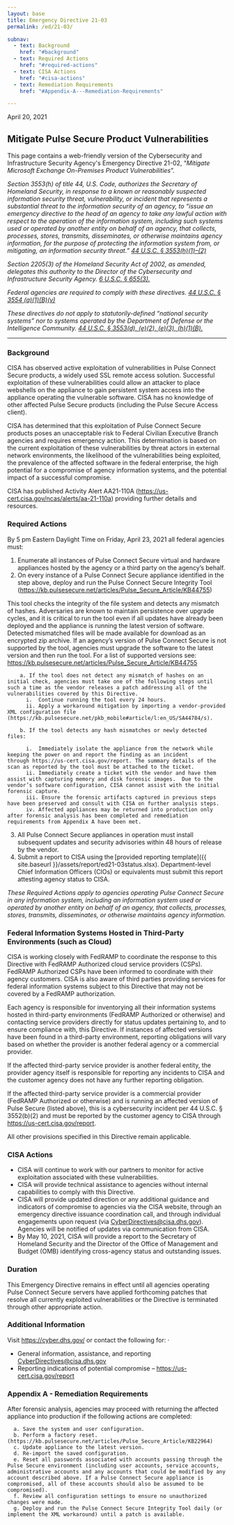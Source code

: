 ```yaml
---
layout: base
title: Emergency Directive 21-03
permalink: /ed/21-03/

subnav:
  - text: Background
    href: "#background"
  - text: Required Actions
    href: "#required-actions"
  - text: CISA Actions
    href: "#cisa-actions"
  - text: Remediation Requirements
    href: "#Appendix-A---Remediation-Requirements"

---
```


April 20, 2021
##  **Mitigate Pulse Secure Product Vulnerabilities**

This page contains a web-friendly version of the Cybersecurity and Infrastructure Security Agency's Emergency Directive 21-02, “_Mitigate Microsoft Exchange On-Premises Product Vulnerabilities_”.

*Section 3553(h) of title 44, U.S. Code, authorizes the Secretary of Homeland Security, in response to a known or reasonably suspected information security threat, vulnerability, or incident that represents a substantial threat to the information security of an agency, to “issue an emergency directive to the head of an agency to take any lawful action with respect to the operation of the information system, including such systems used or operated by another entity on behalf of an agency, that collects, processes, stores, transmits, disseminates, or otherwise maintains agency information, for the purpose of protecting the information system from, or mitigating, an information security threat.” [44 U.S.C. § 3553(h)(1)–(2)](http://uscode.house.gov/view.xhtml?req=(title:44%20section:3553%20edition:prelim)%20OR%20(granuleid:USC-prelim-title44-section3553)&f=treesort&edition=prelim&num=0&jumpTo=true)*

*Section 2205(3) of the Homeland Security Act of 2002, as amended, delegates this authority to the Director of the Cybersecurity and Infrastructure Security Agency. [6 U.S.C. § 655(3).](http://uscode.house.gov/view.xhtml?req=(title:6%20section:655%20edition:prelim)%20OR%20(granuleid:USC-prelim-title6-section655)&f=treesort&edition=prelim&num=0&jumpTo=true)*

*Federal agencies are required to comply with these directives. [44 U.S.C. § 3554 (a)(1)(B)(v)](http://uscode.house.gov/view.xhtml?req=(title:44%20section:3554%20edition:prelim)%20OR%20(granuleid:USC-prelim-title44-section3554)&f=treesort&edition=prelim&num=0&jumpTo=true)*

*These directives do not apply to statutorily-defined “national security systems” nor to systems operated by the Department of Defense or the Intelligence Community. [44 U.S.C. § 3553(d), (e)(2), (e)(3), (h)(1)(B).](http://uscode.house.gov/view.xhtml?req=(title:44%20section:3553%20edition:prelim)%20OR%20(granuleid:USC-prelim-title44-section3553)&f=treesort&edition=prelim&num=0&jumpTo=true)*

- - -

### Background
CISA has observed active exploitation of vulnerabilities in Pulse Connect Secure products, a widely used SSL remote access solution. Successful exploitation of these vulnerabilities could allow an attacker to place webshells on the appliance to gain persistent system access into the appliance operating the vulnerable software. CISA has no knowledge of other affected Pulse Secure products (including the Pulse Secure Access client).    

CISA has determined that this exploitation of Pulse Connect Secure products poses an unacceptable risk to Federal Civilian Executive Branch agencies and requires emergency action. This determination is based on the current exploitation of these vulnerabilities by threat actors in external network environments, the likelihood of the vulnerabilities being exploited, the prevalence of the affected software in the federal enterprise, the high potential for a compromise of agency information systems, and the potential impact of a successful compromise.  

CISA has published Activity Alert AA21-110A (https://us-cert.cisa.gov/ncas/alerts/aa-21-110a) providing further details and resources.  

### Required Actions
By 5 pm Eastern Daylight Time on Friday, April 23, 2021 all federal agencies must: 

1. Enumerate all instances of Pulse Connect Secure virtual and hardware appliances hosted by the agency or a third party on the agency’s behalf.   
2. On every instance of a Pulse Connect Secure appliance identified in the step above, deploy and run the Pulse Connect Secure Integrity Tool  (https://kb.pulsesecure.net/articles/Pulse_Secure_Article/KB44755)   

This tool checks the integrity of the file system and detects any mismatch of hashes. Adversaries are known to maintain persistence over upgrade cycles, and it is critical to run the tool even if all updates have already been deployed and the appliance is running the latest version of software. Detected mismatched files will be made available for download as an encrypted zip archive. If an agency’s version of Pulse Connect Secure is not supported by the tool, agencies must upgrade the software to the latest version and then run the tool. For a list of supported versions see: https://kb.pulsesecure.net/articles/Pulse_Secure_Article/KB44755 

        a. If the tool does not detect any mismatch of hashes on an initial check, agencies must take one of the following steps until such a time as the vendor releases a patch addressing all of the vulnerabilities covered by this Directive.
          i.  Continue running the tool every 24 hours.  
          ii. Apply a workaround mitigation by importing a vendor-provided XML configuration file (https://kb.pulsesecure.net/pkb_mobile#article/l:en_US/SA44784/s).  

        b. If the tool detects any hash mismatches or newly detected files: 

          i.  Immediately isolate the appliance from the network while keeping the power on and report the finding as an incident through https://us-cert.cisa.gov/report. The summary details of the scan as reported by the tool must be attached to the ticket. 
          ii. Immediately create a ticket with the vendor and have them assist with capturing memory and disk forensic images.  Due to the vendor’s software configuration, CISA cannot assist with the initial forensic capture.  
          iii. Ensure the forensic artifacts captured in previous steps have been preserved and consult with CISA on further analysis steps.
          iv. Affected appliances may be returned into production only after forensic analysis has been completed and remediation requirements from Appendix A have been met.   

3. All Pulse Connect Secure appliances in operation must install subsequent updates and security advisories within 48 hours of release by the vendor.  
4. Submit a report to CISA using the [provided reporting template]({{ site.baseurl }}/assets/report/ed21-03status.xlsx). Department-level Chief Information Officers (CIOs) or equivalents must submit this report attesting agency status to CISA. 

*These Required Actions apply to agencies operating Pulse Connect Secure in any information system, including an information system used or operated by another entity on behalf of an agency, that collects, processes, stores, transmits, disseminates, or otherwise maintains agency information.*

### Federal Information Systems Hosted in Third-Party Environments (such as Cloud)

CISA is working closely with FedRAMP to coordinate the response to this Directive with FedRAMP Authorized cloud service providers (CSPs). FedRAMP Authorized CSPs have been informed to coordinate with their agency customers. CISA is also aware of third parties providing services for federal information systems subject to this Directive that may not be covered by a FedRAMP authorization. 

Each agency is responsible for inventorying all their information systems hosted in third-party environments (FedRAMP Authorized or otherwise) and contacting service providers directly for status updates pertaining to, and to ensure compliance with, this Directive. If instances of affected versions have been found in a third-party environment, reporting obligations will vary based on whether the provider is another federal agency or a commercial provider. 

If the affected third-party service provider is another federal entity, the provider agency itself is responsible for reporting any incidents to CISA and the customer agency does not have any further reporting obligation. 

If the affected third-party service provider is a commercial provider (FedRAMP Authorized or otherwise) and is running an affected version of Pulse Secure (listed above), this is a cybersecurity incident per 44 U.S.C. § 3552(b)(2) and must be reported by the customer agency to CISA through https://us-cert.cisa.gov/report. 

All other provisions specified in this Directive remain applicable. 

### CISA Actions

-   CISA will continue to work with our partners to monitor for active exploitation associated with these vulnerabilities.  
-   CISA will provide technical assistance to agencies without internal capabilities to comply with this Directive.  
-   CISA will provide updated direction or any additional guidance and indicators of compromise to agencies via the CISA website, through an emergency directive issuance coordination call, and through individual engagements upon request (via CyberDirectives@cisa.dhs.gov). Agencies will be notified of updates via communication from CISA.  
-   By May 10, 2021, CISA will provide a report to the Secretary of Homeland Security and the Director of the Office of Management and Budget (OMB) identifying cross-agency status and outstanding issues.  

### Duration

This Emergency Directive remains in effect until all agencies operating Pulse Connect Secure servers have applied forthcoming patches that resolve all currently exploited vulnerabilities or the Directive is terminated through other appropriate action. 

### Additional Information
Visit https://cyber.dhs.gov/ or contact the following for: · 
-   General information, assistance, and reporting <CyberDirectives@cisa.dhs.gov>
-   Reporting indications of potential compromise – https://us-cert.cisa.gov/report

### Appendix A - Remediation Requirements
After forensic analysis, agencies may proceed with returning the affected appliance into production if the following actions are completed: 
     
      a. Save the system and user configuration.
      b. Perform a factory reset. (https://kb.pulsesecure.net/articles/Pulse_Secure_Article/KB22964) 
      c. Update appliance to the latest version. 
      d. Re-import the saved configuration.
      e. Reset all passwords associated with accounts passing through the Pulse Secure environment (including user accounts, service accounts, administrative accounts and any accounts that could be modified by any account described above. If a Pulse Connect Secure appliance is compromised, all of these accounts should also be assumed to be compromised).  
      f. Review all configuration settings to ensure no unauthorized changes were made.
      g. Deploy and run the Pulse Connect Secure Integrity Tool daily (or implement the XML workaround) until a patch is available.
